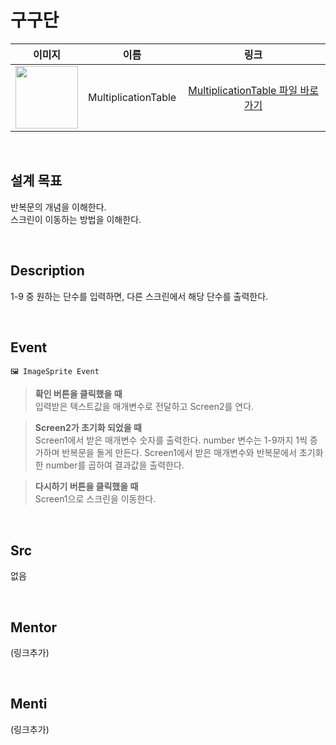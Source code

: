 # 구구단

|                                                            이미지                                                             |    이름    |             링크              |
| :---------------------------------------------------------------------------------------------------------------------------: | :--------: | :---------------------------: |
| <img src="https://user-images.githubusercontent.com/108293826/222973584-e028afee-f0ee-47b2-ab88-b90853b9f6e1.png" width="100"> | MultiplicationTable | [MultiplicationTable 파일 바로가기](#) |

<br>

## 설계 목표

반복문의 개념을 이해한다. \
스크린이 이동하는 방법을 이해한다.

<br>

## Description

1-9 중 원하는 단수를 입력하면, 다른 스크린에서 해당 단수를 출력한다.

<br>

## Event

```
🖼 ImageSprite Event
```

> **확인 버튼을 클릭했을 때** \
> 입력받은 텍스트값을 매개변수로 전달하고 Screen2를 연다. 

> **Screen2가 초기화 되었을 때** \
> Screen1에서 받은 매개변수 숫자를 출력한다. 
> number 변수는 1-9까지 1씩 증가하며 반복문을 돌게 만든다. 
> Screen1에서 받은 매개변수와 반복문에서 초기화한 number를 곱하여 결과값을 출력한다. 

> **다시하기 버튼을 클릭했을 때** \
> Screen1으로 스크린을 이동한다. 
<br>

## Src

없음


<br>

## Mentor

(링크추가)

<br>

## Menti

(링크추가)
